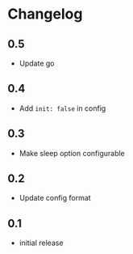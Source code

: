 # Changelog

## 0.5

- Update go

## 0.4

- Add `init: false` in config

## 0.3

- Make sleep option configurable

## 0.2

- Update config format

## 0.1

- initial release
